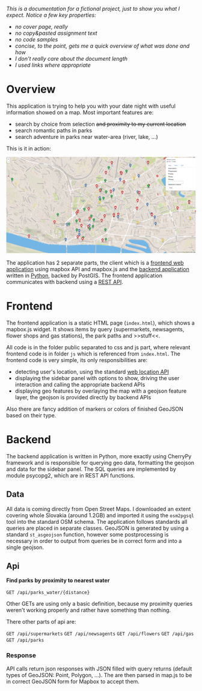 *This is a documentation for a fictional project, just to show you what I expect. Notice a few key properties:*
- *no cover page, really*
- *no copy&pasted assignment text*
- *no code samples*
- *concise, to the point, gets me a quick overview of what was done and how*
- *I don't really care about the document length*
- *I used links where appropriate*

# Overview

This application is trying to help you with your date night with useful information showed on a map. Most important features are:
- search by choice from selection ~~and proximity to my current location~~
- search romantic paths in parks
- search adventure in parks near water-area (river, lake, ...)

This is it in action:

![Screenshot](screenshot.png)

The application has 2 separate parts, the client which is a [frontend web application](#frontend) using mapbox API and mapbox.js and the [backend application](#backend) written in [Python](http://cherrypy.org/), backed by PostGIS. The frontend application communicates with backend using a [REST API](#api).

# Frontend

The frontend application is a static HTML page (`index.html`), which shows a mapbox.js widget. It shows items by query (supermarkets, newsagents, flower shops and gas stations), the park paths and >>stuff<<.

All code is in the folder public separated to css and js part, where relevant frontend code is in folder `js` which is referenced from `index.html`. The frontend code is very simple, its only responsibilities are:
- detecting user's location, using the standard [web location API](https://developer.mozilla.org/en-US/docs/Web/API/Geolocation/Using_geolocation)
- displaying the sidebar panel with options to show, driving the user interaction and calling the appropriate backend APIs
- displaying geo features by overlaying the map with a geojson feature layer, the geojson is provided directly by backend APIs

Also there are fancy addition of markers or colors of finished GeoJSON based on their type.

# Backend

The backend application is written in Python, more exactly using CherryPy framework and is responsible for querying geo data, formatting the geojson and data for the sidebar panel.
The SQL queries are implemented by module psycopg2, which are in REST API functions.

## Data

All data is coming directly from Open Street Maps. I downloaded an extent covering whole Slovakia (around 1.2GB) and imported it using the `osm2pgsql` tool into the standard OSM schema. The application follows standards all queries are placed in separate classes. GeoJSON is generated by using a standard `st_asgeojson` function, however some postprocessing is necessary in order to output from queries be in correct form and  into a single geojson.

## Api

**Find parks by proximity to nearest water**

`GET /api/parks_water/{distance}`

Other GETs are using only a basic definition, because my proximity queries weren't working properly and rather have something than nothing.

There other parts of api are:

`GET /api/supermarkets`
`GET /api/newsagents`
`GET /api/flowers`
`GET /api/gas`
`GET /api/parks`


### Response

API calls return json responses with JSON filled with query returns (default types of GeoJSON: Point, Polygon, ...).
The are then parsed in map.js to be in correct GeoJSON form for Mapbox to accept them.
